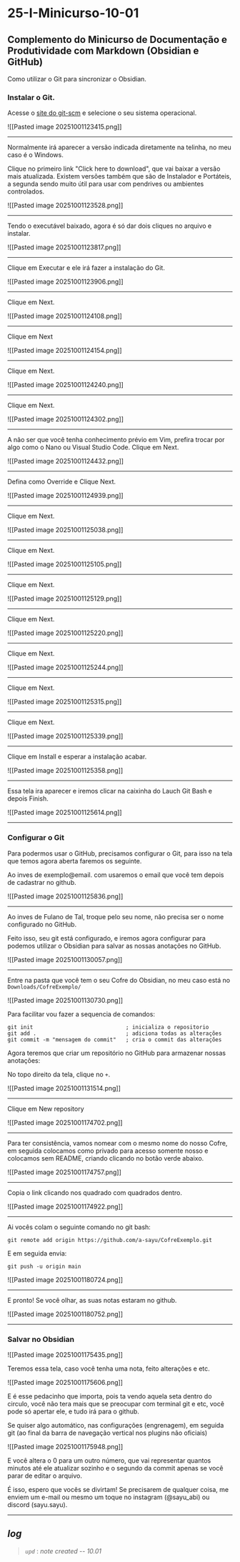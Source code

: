 # 25-I-Minicurso-10-01

## Complemento do Minicurso de Documentação e Produtividade com Markdown (Obsidian e GitHub)

Como utilizar o Git para sincronizar o Obsidian.
### Instalar o Git.  

Acesse o [site do git-scm](https://git-scm.com/downloads) e selecione o seu sistema operacional.

![[Pasted image 20251001123415.png]]

---

Normalmente irá aparecer a versão indicada diretamente na telinha, no meu caso é o Windows.

Clique no primeiro link "Click here to download", que vai baixar a versão mais atualizada. Existem versões também que são de Instalador e Portáteis, a segunda sendo muito útil para usar com pendrives ou ambientes controlados.

![[Pasted image 20251001123528.png]]

---

Tendo o executável baixado, agora é só dar dois cliques no arquivo e instalar.

![[Pasted image 20251001123817.png]]

---

Clique em Executar e ele irá fazer a instalação do Git.

![[Pasted image 20251001123906.png]]

---

Clique em Next.

![[Pasted image 20251001124108.png]]

---

Clique em Next

![[Pasted image 20251001124154.png]]

---

Clique em Next.

![[Pasted image 20251001124240.png]]

---

Clique em Next.


![[Pasted image 20251001124302.png]]

---

A não ser que você tenha conhecimento prévio em Vim, prefira trocar por algo como o Nano ou Visual Studio Code. Clique em Next.

![[Pasted image 20251001124432.png]]

---

Defina como Override e Clique Next.

![[Pasted image 20251001124939.png]]

---

Clique em Next.

![[Pasted image 20251001125038.png]]

---

Clique em Next.

![[Pasted image 20251001125105.png]]

---

Clique em Next.

![[Pasted image 20251001125129.png]]

---

Clique em Next.

![[Pasted image 20251001125220.png]]

---

Clique em Next.

![[Pasted image 20251001125244.png]]

---

Clique em Next.

![[Pasted image 20251001125315.png]]

---

Clique em Next.

![[Pasted image 20251001125339.png]]

---

Clique em Install e esperar a instalação acabar.

![[Pasted image 20251001125358.png]]

---

Essa tela ira aparecer e iremos clicar na caixinha do Lauch Git Bash e depois Finish.

![[Pasted image 20251001125614.png]]

---

### Configurar o Git

Para podermos usar o GitHub, precisamos configurar o Git, para isso na tela que temos agora aberta faremos os seguinte.

Ao inves de exemplo@email. com usaremos o email que você tem depois de cadastrar no github.

![[Pasted image 20251001125836.png]]

---


Ao inves de Fulano de Tal, troque pelo seu nome, não precisa ser o nome configurado no GitHub.

Feito isso, seu git está configurado, e iremos agora configurar para podemos utilizar o Obsidian para salvar as nossas anotações no GitHub.

![[Pasted image 20251001130057.png]]

---

Entre na pasta que você tem o seu Cofre do Obsidian, no meu caso está no `Downloads/CofreExemplo/` 

![[Pasted image 20251001130730.png]]

Para facilitar vou fazer a sequencia de comandos:

```git
git init                             ; inicializa o repositorio
git add .                            ; adiciona todas as alterações
git commit -m "mensagem do commit"   ; cria o commit das alterações
```

Agora teremos que criar um repositório no GitHub para armazenar nossas anotações:

No topo direito da tela, clique no `+`.

![[Pasted image 20251001131514.png]]

---

Clique em New repository

![[Pasted image 20251001174702.png]]

---

Para ter consistência, vamos nomear com o mesmo nome do nosso Cofre, em seguida colocamos como privado para acesso somente nosso e colocamos sem README, criando clicando no botão verde abaixo.

![[Pasted image 20251001174757.png]]

---

Copia o link clicando nos quadrado com quadrados dentro.

![[Pasted image 20251001174922.png]]

---

Ai vocês colam o seguinte comando no git bash:

```
git remote add origin https://github.com/a-sayu/CofreExemplo.git
```

E em seguida envia:

```
git push -u origin main
```

![[Pasted image 20251001180724.png]]

---

E pronto! Se você olhar, as suas notas estaram no github.

![[Pasted image 20251001180752.png]]

---
### Salvar no Obsidian

![[Pasted image 20251001175435.png]]

Teremos essa tela, caso você tenha uma nota, feito alterações e etc.

![[Pasted image 20251001175606.png]]

E é esse pedacinho que importa, pois ta vendo aquela seta dentro do circulo, você não tera mais que se preocupar com terminal git e etc, você pode só apertar ele, e tudo irá para o github.

Se quiser algo automático, nas configurações (engrenagem), em seguida git (ao final da barra de navegação vertical nos plugins não oficiais)

![[Pasted image 20251001175948.png]]

E você altera o 0 para um outro número, que vai representar quantos minutos até ele atualizar sozinho e o segundo da commit apenas se você parar de editar o arquivo.

É isso, espero que vocês se divirtam! Se precisarem de qualquer coisa, me enviem um e-mail ou mesmo um toque no instagram (@sayu_abi) ou discord (sayu.sayu).

---

## ***log***

> *`upd`* : *note created -- 10.01*